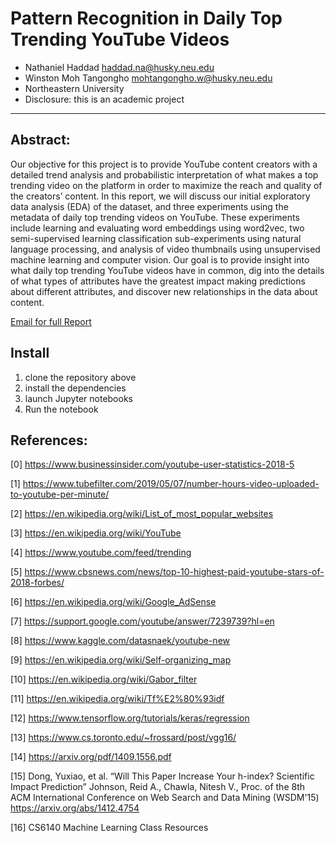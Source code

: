 # Pattern Recognition in Daily Top Trending YouTube Videos

- Nathaniel Haddad haddad.na@husky.neu.edu
- Winston Moh Tangongho mohtangongho.w@husky.neu.edu
- Northeastern University
- Disclosure: this is an academic project

---

## Abstract:
Our objective for this project is to provide YouTube content creators with a detailed trend analysis and probabilistic interpretation of what makes a top trending video on the platform in order to maximize the reach and quality of the creators’ content. In this report, we will discuss our initial exploratory data analysis (EDA) of the dataset, and three experiments using the metadata of daily top trending videos on YouTube. These experiments include learning and evaluating word embeddings using word2vec, two semi-supervised learning classification sub-experiments using natural language processing, and analysis of video thumbnails using unsupervised machine learning and computer vision. Our goal is to provide insight into what daily top trending YouTube videos have in common, dig into the details of what types of attributes have the greatest impact making predictions about different attributes, and discover new relationships in the data about content.

[Email for full Report](<mailto:nhaddad2112@gmail.com>)

## Install
1. clone the repository above
2. install the dependencies
3. launch Jupyter notebooks
4. Run the notebook

## References:
[0] https://www.businessinsider.com/youtube-user-statistics-2018-5

[1] https://www.tubefilter.com/2019/05/07/number-hours-video-uploaded-to-youtube-per-minute/

[2] https://en.wikipedia.org/wiki/List_of_most_popular_websites 

[3] https://en.wikipedia.org/wiki/YouTube

[4] https://www.youtube.com/feed/trending

[5] https://www.cbsnews.com/news/top-10-highest-paid-youtube-stars-of-2018-forbes/

[6] https://en.wikipedia.org/wiki/Google_AdSense

[7] https://support.google.com/youtube/answer/7239739?hl=en

[8] https://www.kaggle.com/datasnaek/youtube-new

[9] https://en.wikipedia.org/wiki/Self-organizing_map

[10] https://en.wikipedia.org/wiki/Gabor_filter

[11] https://en.wikipedia.org/wiki/Tf%E2%80%93idf

[12] https://www.tensorflow.org/tutorials/keras/regression

[13] https://www.cs.toronto.edu/~frossard/post/vgg16/

[14] https://arxiv.org/pdf/1409.1556.pdf

[15] Dong, Yuxiao, et al. “Will This Paper Increase Your h-index? Scientific Impact Prediction” 
Johnson, Reid A., Chawla, Nitesh V., Proc. of the 8th ACM International Conference on Web Search and Data Mining (WSDM'15) https://arxiv.org/abs/1412.4754

[16] CS6140 Machine Learning Class Resources
